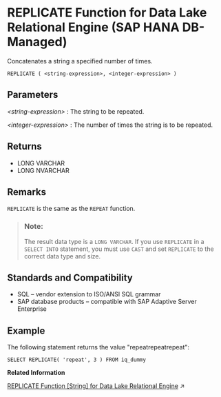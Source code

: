 <!-- loio1cb52e270b6c4ce4bc6ed9a00e09af0f -->

# REPLICATE Function for Data Lake Relational Engine \(SAP HANA DB-Managed\)

Concatenates a string a specified number of times.



```
REPLICATE ( <string-expression>, <integer-expression> )
```



<a name="loio1cb52e270b6c4ce4bc6ed9a00e09af0f__section_lmm_5n3_wrb"/>

## Parameters

 *<string-expression\>*
 :   The string to be repeated.

  *<integer-expression\>*
 :   The number of times the string is to be repeated.

 

<a name="loio1cb52e270b6c4ce4bc6ed9a00e09af0f__section_lwn_5c5_vrb"/>

## Returns

-   LONG VARCHAR
-   LONG NVARCHAR



<a name="loio1cb52e270b6c4ce4bc6ed9a00e09af0f__section_rqg_vc5_vrb"/>

## Remarks

`REPLICATE` is the same as the `REPEAT` function.

> ### Note:  
> The result data type is a `LONG VARCHAR`. If you use `REPLICATE` in a `SELECT INTO` statement, you must use `CAST` and set `REPLICATE` to the correct data type and size.



<a name="loio1cb52e270b6c4ce4bc6ed9a00e09af0f__section_q3t_vc5_vrb"/>

## Standards and Compatibility

-   SQL – vendor extension to ISO/ANSI SQL grammar
-   SAP database products – compatible with SAP Adaptive Server Enterprise



<a name="loio1cb52e270b6c4ce4bc6ed9a00e09af0f__section_cfj_wc5_vrb"/>

## Example

The following statement returns the value "repeatrepeatrepeat":

```
SELECT REPLICATE( 'repeat', 3 ) FROM iq_dummy
```

**Related Information**  


[REPLICATE Function [String] for Data Lake Relational Engine](https://help.sap.com/viewer/19b3964099384f178ad08f2d348232a9/2023_1_QRC/en-US/a57a156384f2101597df9d785635d3b0.html "Concatenates a string a specified number of times.") :arrow_upper_right:

